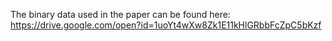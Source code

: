 The binary data used in the paper can be found here: https://drive.google.com/open?id=1uoYt4wXw8Zk1E11kHlGRbbFcZpC5bKzf